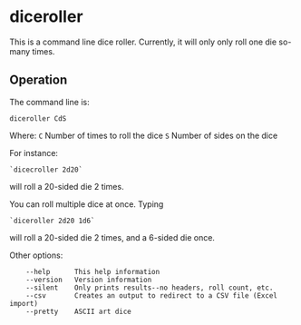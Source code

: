 # diceroller

This is a command line dice roller. Currently, it will only only roll one die so-many times. 

## Operation

The command line is:

```
diceroller CdS
```

Where:
    `C` Number of times to roll the dice
    `S` Number of sides on the dice

For instance:

	`dicecroller 2d20`

will roll a 20-sided die 2 times.

You can roll multiple dice at once. Typing

	`diceroller 2d20 1d6`

will roll a 20-sided die 2 times, and a 6-sided die once.

Other options:

```
	--help		This help information
	--version 	Version information
	--silent	Only prints results--no headers, roll count, etc.
	--csv		Creates an output to redirect to a CSV file (Excel import)
	--pretty	ASCII art dice
```